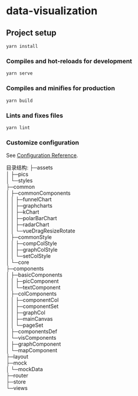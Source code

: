 # data-visualization

## Project setup

```
yarn install
```

### Compiles and hot-reloads for development

```
yarn serve
```

### Compiles and minifies for production

```
yarn build
```

### Lints and fixes files

```
yarn lint
```

### Customize configuration

See [Configuration Reference](https://cli.vuejs.org/config/).

目录结构:
├─assets  
│    ├─pics  
│    └─styles  
├─common  
│    ├─commonComponents  
│    │    ├─funnelChart  
│    │    ├─graphcharts  
│    │    ├─kChart  
│    │    ├─polarBarChart  
│    │    ├─radarChart  
│    │    └─vueDragResizeRotate  
│    ├─commonStyle  
│    │    ├─compColStyle  
│    │    ├─graphColStyle  
│    │    └─setColStyle  
│    └─core  
├─components  
│    ├─basicComponents  
│    │    ├─picComponent  
│    │    └─textComponent  
│    ├─colComponents  
│    │    ├─componentCol  
│    │    ├─componentSet  
│    │    ├─graphCol  
│    │    ├─mainCanvas  
│    │    └─pageSet  
│    ├─componentsDef  
│    └─visComponents  
│        ├─graphComponent  
│        └─mapComponent  
├─layout  
├─mock  
│    └─mockData  
├─router  
├─store  
└─views  